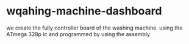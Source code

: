 # wqahing-machine-dashboard
we create the fully controller board of the washing machine. using the ATmega 328p ic and programmed by using the assembly
